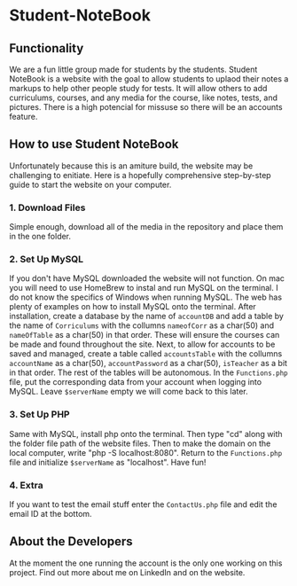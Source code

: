 # Student-NoteBook

## Functionality
We are a fun little group made for students by the students. Student NoteBook is a website with the goal to allow students to uplaod their notes a markups to help other people study for tests. It will allow others to add curriculums, courses, and any media for the course, like notes, tests, and pictures.
There is a high potencial for missuse so there will be an accounts feature. 

## How to use Student NoteBook
Unfortunately because this is an amiture build, the website may be challenging to enitiate. Here is a hopefully comprehensive step-by-step guide to start the website on your computer.

### 1. Download Files
Simple enough, download all of the media in the repository and place them in the one folder.

### 2. Set Up MySQL
If you don't have MySQL downloaded the website will not function. On mac you will need to use HomeBrew to instal and run MySQL on the terminal. I do not know the specifics of Windows when running MySQL. The web has plenty of examples on how to install MySQL onto the terminal. After installation, create a database by the name of `accountDB` and add a table by the name of `Corriculums` with the collumns `nameofCorr` as a char(50) and `nameOfTable` as a char(50) in that order. These will ensure the courses can be made and found throughout the site. Next, to allow for accounts to be saved and managed, create a table called `accountsTable` with the collumns `accountName` as a char(50), `accountPassword` as a char(50), `isTeacher` as a bit in that order. The rest of the tables will be autonomous. In the `Functions.php` file, put the corresponding data from your account when logging into MySQL. Leave `$serverName` empty we will come back to this later. 

### 3. Set Up PHP
Same with MySQL, install php onto the terminal. Then type "cd" along with the folder file path of the website files. Then to make the domain on the local computer, write "php -S localhost:8080". Return to the `Functions.php` file and initialize `$serverName` as "localhost". Have fun!

### 4. Extra
If you want to test the email stuff enter the `ContactUs.php` file and edit the email ID at the bottom.

## About the Developers
At the moment the one running the account is the only one working on this project. Find out more about me on LinkedIn and on the website.

